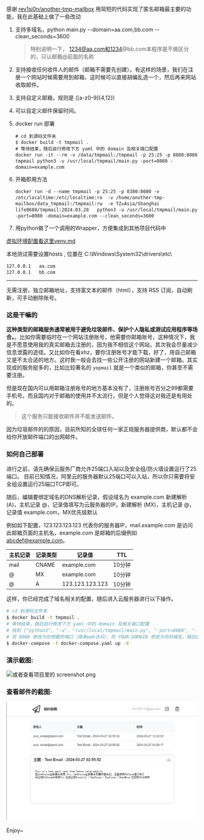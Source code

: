 

感谢 [rev1si0n/another-tmp-mailbox](https://github.com/rev1si0n/another-tmp-mailbox) 用简短的代码实现了匿名邮箱最主要的功能，我在此基础上做了一些改动
1. 支持多域名，python  main.py  --domain=aa.com,bb.com --clean_seconds=3600
    > 特别说明一下， 1234@aa.com和1234@bb.com本程序是不做区分的，只认邮箱@前面的名称
    
2. 支持接收任何收件人的邮件（邮箱不需要先创建）。有这样的场景，我们在注册一个网站时候需要用到邮箱，这时候可以直接胡编乱造一个，然后再来网站收取邮件。
3. 支持自定义邮箱，规则是 ([a-z0-9]{4,12})
4. 可以自定义邮件保留时间。
5. docker run 部署
    ```
    # cd 到源码文件夹
    $ docker build -t tmpmail .
    # 等待结束，随后自行修改下方 yaml 中的 domain 及相关端口配置
    docker run -it --rm -v /data/tmpmail:/tmpmail -p 25:25 -p 8080:8080 tmpmail python3 -u /usr/local/tmpmail/main.py -port=8080 -domain=example.com
    ```
6. 开箱即用方法
    ```buildoutcfg
    docker run -d --name tmpmail -p 25:25 -p 8380:8080 -v /etc/localtime:/etc/localtime:ro  -v /home/another-tmp-mailbox/data_tmpmail:/tmpmail:rw  -e TZ=Asia/Shanghai  life8688/tmpmail:2024.03.28   python3 -u /usr/local/tmpmail/main.py -port=8080 -domain=example.com --clean_seconds=3600
    
    ```
7. 用python做了一个调用的Wrapper，方便集成到其他项目代码中

[虚拟环境配置看这里venv.md](venv.md)

本地测试需要设置hosts , 位置在 C:\Windows\System32\drivers\etc\
```
127.0.0.1   aa.com
127.0.0.1   bb.com
```
----
无需注册，独立邮箱地址，支持富文本的邮件（html），支持 RSS 订阅，自动刷新，可手动删除账号。

 
### 这是干嘛的

**这种类型的邮箱服务通常被用于避免垃圾邮件、保护个人隐私或测试应用程序等场合。**。比如你需要临时在一个网站注册账号，他需要你邮箱账号，这种情况下，我是不愿意使用我的真实邮箱去注册的，因为我不相信这个网站，其次我会尽量减少信息泄露的途径。又比如你在看xhz，要你注册账号才能下载，好了，用自己邮箱又是不太合适的地方。这时我一般会去找一些公开注册的网站新建一个邮箱。其实现成的服务挺多的，比如比较著名的 `yopmail` 就是一个类似的邮箱，你甚至不需要注册。

但是现在国内可以用邮箱注册账号的地方基本没有了，注册账号百分之99都需要手机号。而且国内对于邮箱的使用并不太流行，但是个人觉得这对我还是有用处的。

> 这个服务只能接收邮件并不能发送邮件。

因为垃圾邮件的的原因，目前所知的全球任何一家正规服务器提供商，默认都不会给你开放邮件端口的出网邮件。

### 如何自己部署

进行之前，请先确保云服务厂商允许25端口入站以及安全组/防火墙设置运行了25端口。
目前已知情况，阿里云的服务器默认25端口可以入站，所以你只需要将安全组设置运行25端口TCP即可。

随后，编辑要绑定域名的DNS解析记录，假设域名为 example.com
新建解析 (A)，主机记录 @，记录值填写为云服务器的IP。新建解析 (MX)，主机记录 @，记录值 example.com，MX优先级默认


例如如下配置，123.123.123.123 代表你的服务器IP，mail.example.com 是访问此邮箱页面的主机名，example.com 是邮箱的后缀例如 abcdef@example.com。


|主机记录|记录类型|记录值|TTL|
|  ----  | ----  | ----  | ----  |
|mail|CNAME|example.com|10分钟|
|@|MX|example.com|10分钟|
|@|A|123.123.123.123|10分钟|

这样，你已经完成了域名相关的配置，随后进入云服务器进行以下操作。

```bash
# cd 到源码文件夹
$ docker build -t tmpmail .
# 等待结束，随后自行修改下方 yaml 中的 domain 及相关端口配置
# 找到 ["python3", "-u", "/usr/local/tmpmail/main.py", "-port=8080", "-domain=YOUR.DOMAIN"]
# 将 8080 修改为你想要的端口（用来web访问），将 YOUR.DOMAIN 修改为你的域名，随后启动即可
$ docker-compose -f docker-compose.yaml up -d
```

### 演示截图:
![或者查看项目里的 screenshot.png](screenshot.png)

### 查看邮件的截图:
![或者查看项目里的 screenshot2.png](screenshot2.png)

Enjoy~
